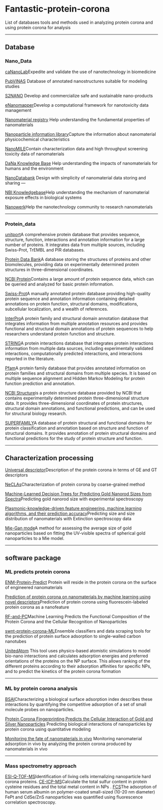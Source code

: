 # Fantastic-protein-corona
List of databases tools and methods used in analyzing protein corona and using protein corona for analysis

---
## Database
### Nano_Data
[caNanoLab](https://cananolab.nci.nih.gov/)Expedite and validate the use of nanotechnology in biomedicine

[PubVINAS](http://www.pubvinas.com/) Database of annotated nanostructures suitable for modeling studies

[S2NANO](http://portal.s2nano.org/) Develop and commercialize safe and sustainable nano-products

[eNanomapper](http://www.enanomapper.net/)Develop a computational framework for nanotoxicity data management

[Nanomaterial registry](http://nanohub.org/) Help understanding the fundamental properties of nanomaterials

[Nanoparticle information library](http://nanoparticlelibrary.net/)Capture the information about nanomaterial physicochemical characteristics

[NanoMILE](https://ssl.biomax.de/nanomile/cgi/login_bioxm_portal.cgi)Contain characterization data and high throughput screening toxicity data of nanomaterials


[DaNa Knowledge Base](https://www.nanopartikel.info/en/) Help understanding the impacts of nanomaterials for humans and the environment

[NanoDatabank](http://nanoinfo.org/nanodatabank/) Design with simplicity of nanomaterial data storing and sharing —

[NBI Knowledgebase](http://nbi.oregonstate.edu/)Help understanding the mechanism of nanomaterial exposure effects
in biological systems

[Nanowerk](https://www.nanowerk.com/)Help the nanotechnology community to research nanomaterials

----

### Protein_data
[unitport](https://www.uniprot.org/)A comprehensive protein database that provides sequence, structure, function, interactions and annotation information for a large number of proteins. It integrates data from multiple sources, including Swiss-Prot, TrEMBL and PIR databases.

[Protein Data Bank](https://www.rcsb.org/)A database storing the structures of proteins and other biomolecules, providing data on experimentally determined protein structures in three-dimensional coordinates.

[NCBI Protein](https://www.ncbi.nlm.nih.gov/protein/)Contains a large amount of protein sequence data, which can be queried and analyzed for basic protein information.

[Swiss-Prot](https://string-db.org/)A manually annotated protein database providing high-quality protein sequence and annotation information containing detailed annotations on protein function, structural domains, modifications, subcellular localization, and a wealth of references.

[InterPro](https://www.ebi.ac.uk/interpro/)A protein family and structural domain annotation database that integrates information from multiple annotation resources and provides functional and structural domain annotations of protein sequences to help researchers understand protein function and structure.

[STRING](https://string-db.org/)A protein interactions database that integrates protein interactions information from multiple data sources, including experimentally validated interactions, computationally predicted interactions, and interactions reported in the literature.

[Pfam](https://pfam.xfam.org/)A protein family database that provides annotated information on protein families and structural domains from multiple species. It is based on multiple sequence alignment and Hidden Markov Modeling for protein function prediction and annotation.

[NCBI Structure](https://www.ncbi.nlm.nih.gov/structure/)is a protein structure database provided by NCBI that contains experimentally determined protein three-dimensional structure data. It provides three-dimensional coordinates of protein structures, structural domain annotations, and functional predictions, and can be used for structural biology research.

[SUPERFAMILY](http://supfam.org/)A database of protein structural and functional domains for protein classification and annotation based on structure and function of structural domains. It provides annotation of protein structural domains and functional predictions for the study of protein structure and function.

---
## Characterization processing

[Universal descriptor](https://gitlab.eecs.umich.edu/violigroup/ml/neclas/-/releases/)Description of the protein corona in terms of GE and GT descriptors

[NeCLAs](https://gitlab.eecs.umich.edu/violigroup/ml/neclas/-/releases/)Characterization of protein corona by coarse-grained method

[Machine-Learned Decision Trees for Predicting Gold Nanorod Sizes from Spectra](https://pubs.acs.org/doi/abs/10.1021/acs.jpcc.1c03937)Predicting gold nanorod size with experimental spectroscopy

[Plasmonic-knowledge-driven feature engineering, machine learning algorithms, and their prediction accuracy](https://pubs.rsc.org/en/content/articlelanding/2022/NH/D2NH00146B)Predicting size and size distribution of nanomaterials with Extinction spectroscopy data

[Mie-Gan mode](https://pubs.acs.org/doi/10.1021/jp8082425)A method for assessing the average size of gold nanoparticles based on fitting the UV-visible spectra of spherical gold nanoparticles to a Mie model.



---

## software package
### ML predicts protein corona

[ENM-Protein-Predict](https://github.com/BanZhan/RF-and-PC 'RFandPc') Protein will reside in the protein corona on the surface of engineered nanomaterials&#x20;

[Prediction of protein corona on nanomaterials by machine learning using novel descriptors](https://www.sciencedirect.com/science/article/pii/S245207482030001X?via%3Dihub)Prediction of protein corona using fluorescein-labeled protein corona as a nanofeature

[RF-and-PC](https://github.com/BanZhan/RF-and-PC)Machine Learning Predicts the Functional Composition of the Protein Corona and the Cellular Recognition of Nanoparticles

[swnt-protein-corona-ML](https://github.com/NicholasOuassil/swnt-protein-corona-ML)Ensemble classifiers and data scraping tools for the prediction of protein surface adsorption to single-walled carbon nanotubes

[UnitedAtom](https://iopscience.iop.org/article/10.1088/1361-651X/ab3b6e) This tool uses physics-based atomistic simulations to model bio-nano interactions and calculates adsorption
energies and preferred orientations of the proteins on the NP surface. This allows ranking of the different proteins according to their adsorption affinities for specific NPs, and to predict the kinetics of
the protein corona formation

----

### ML by protein corona analysis

[BSAI](https://www.nature.com/articles/nnano.2010.164)Characterizing a biological surface adsorption index describes these interactions by quantifying the competitive adsorption of a set of small molecule probes on nanoparticles.

[Protein Corona Fingerprinting Predicts the Cellular Interaction of Gold and Silver Nanoparticles](https://pubs.acs.org/doi/10.1021/nn406018q) Predicting biological interactions of nanoparticles by protein corona using quantitative modeling

[Monitoring the fate of nanomaterials in vivo](https://pubs.acs.org/doi/full/10.1021/acsnano.9b02774) Monitoring nanomaterial adsorption in vivo by analyzing the protein corona produced by nanomaterials in vivo

---

### Mass spectrometry approach
[ESI-Q-TOF-MS](https://doi.org/10.1016/j.jprot.2019.103582)Identification of living cells internalizing nanoparticle hard corona proteins.
[CE-ICP-MS](https://doi.org/10.1002/elps.201600152)Calculate the total sulfur content in protein cysteine residues and the total metal content in NPs .
[FCS](https://www.nature.com/articles/nnano.2009.195)The adsorption of human serum albumin on polymer-coated small-sized (10-20 nm diameter) FePt and CdSe/ZnS nanoparticles was quantified using fluorescence correlation spectroscopy.


